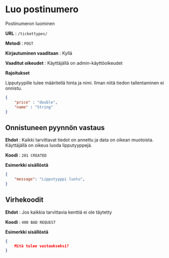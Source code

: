 # Luo postinumero

Postinumeron luominen

**URL** : `/tickettypes/`

**Metodi** : `POST`

**Kirjautuminen vaaditaan** : Kyllä

**Vaaditut oikeudet** : Käyttäjällä on admin-käyttöoikeudet

**Rajoitukset**

Lipputyypille tulee määritellä hinta ja nimi. Ilman niitä tiedon tallentaminen ei onnistu.

```json
{
    "price" : "double",
    "name" : "String"
}
```

## Onnistuneen pyynnön vastaus

**Ehdot** : Kaikki tarvittavat tiedot on annettu ja data on oikean muotoista. Käyttäjällä on oikeus luoda lipputyyppejä.

**Koodi** : `201 CREATED`

**Esimerkki sisällöstä**

```json
{
    "message": "Lipputyyppi luotu",
}
```

## Virhekoodit

**Ehdot** : Jos kaikkia tarvittavia kenttiä ei ole täytetty

**Koodi** : `400 BAD REQUEST`

**Esimerkki sisällöstä**

```json
{
    Mitä tulee vastaukseksi?
}
```